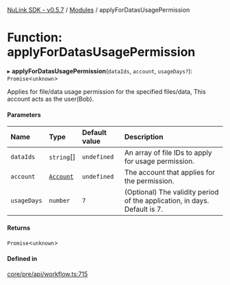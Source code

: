 [NuLink SDK - v0.5.7](../README.md) / [Modules](../modules.md) / applyForDatasUsagePermission

# Function: applyForDatasUsagePermission

▸ **applyForDatasUsagePermission**(`dataIds`, `account`, `usageDays?`): `Promise`<`unknown`\>

Applies for file/data usage permission for the specified files/data, This account acts as the user(Bob).

#### Parameters

| Name | Type | Default value | Description |
| :------ | :------ | :------ | :------ |
| `dataIds` | `string`[] | `undefined` | An array of file IDs to apply for usage permission. |
| `account` | [`Account`](../classes/Account.md) | `undefined` | The account that applies for the permission. |
| `usageDays` | `number` | `7` | (Optional) The validity period of the application, in days. Default is 7. |

#### Returns

`Promise`<`unknown`\>

#### Defined in

[core/pre/api/workflow.ts:715](https://github.com/NuLink-network/nulink-sdk/blob/65ffe0d/src/core/pre/api/workflow.ts#L715)
